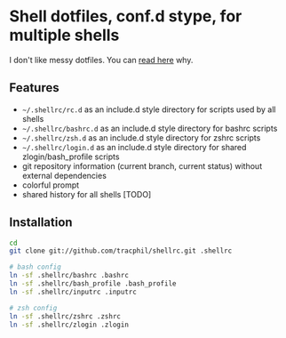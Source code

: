 # Shell dotfiles, conf.d stype, for multiple shells

I don't like messy dotfiles. You can [read here](https://chr4.org/blog/2014/09/10/conf-dot-d-like-directories-for-zsh-slash-bash-dotfiles) why.

## Features

* `~/.shellrc/rc.d` as an include.d style directory for scripts used by all shells
* `~/.shellrc/bashrc.d` as an include.d style directory for bashrc scripts
* `~/.shellrc/zsh.d` as an include.d style directory for zshrc scripts
* `~/.shellrc/login.d` as an include.d style directory for shared zlogin/bash\_profile scripts
* git repository information (current branch, current status) without external dependencies
* colorful prompt
* shared history for all shells [TODO]

## Installation

```bash
cd
git clone git://github.com/tracphil/shellrc.git .shellrc

# bash config
ln -sf .shellrc/bashrc .bashrc
ln -sf .shellrc/bash_profile .bash_profile
ln -sf .shellrc/inputrc .inputrc

# zsh config
ln -sf .shellrc/zshrc .zshrc
ln -sf .shellrc/zlogin .zlogin
```
